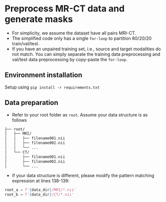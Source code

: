 # Preprocess MR-CT data and generate masks
- For simplicity, we assume the dataset have all pairs MRI-CT.
- The simplified code only has a single `for-loop` to partition 80/20/20 train/val/test. 
- If you have an unpaired training set, i.e., source and target modalities do not match. You can simply separate the training data preprocessing and val/test data preprocessing by copy-paste the `for-loop`.

## Environment installation
Setup using `pip install -r requirements.txt`

## Data preparation
- Refer to your root folder as `root`. Assume your data structure is as follows
```bash
├── root/
│   ├── MRI/
│   │   ├── filename001.nii
│   │   ├── filename002.nii
│   │   └── ...
│   └── CT/
│       ├── filename001.nii
│       ├── filename002.nii
│       └── ...
```
- If your data structure is different, please modify the pattern matching expression at lines 138-139:
```python
root_a = f'{data_dir}/MRI/*.nii'
root_b = f'{data_dir}/CT/*.nii'
```